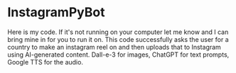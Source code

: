 # InstagramPyBot

Here is my code. If it's not running on your computer let me know and I can bring mine in for you to run it on. This code successfully asks the user for a country to make an instagram reel on and then uploads that to Instagram using AI-generated content. Dall-e-3 for images, ChatGPT for text prompts, Google TTS for the audio.
